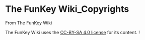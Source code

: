 # The FunKey Wiki_Copyrights

From The FunKey Wiki

The FunKey Wiki uses the [CC-BY-SA 4.0 license](https://creativecommons.org/licenses/by-sa/4.0/) for its content.
!